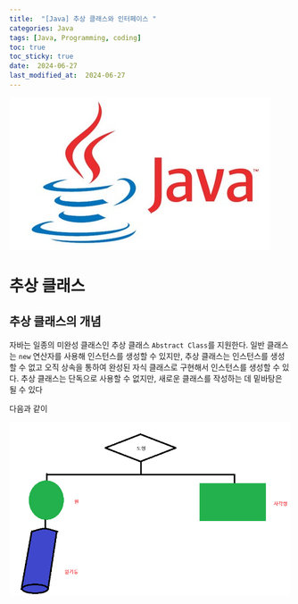 ```yaml
---
title:  "[Java] 추상 클래스와 인터페이스 " 
categories: Java
tags: [Java, Programming, coding]
toc: true
toc_sticky: true
date:  2024-06-27
last_modified_at:  2024-06-27
---
```


![java.png](/assets/images/java.png)

# 추상 클래스

## 추상 클래스의 개념

자바는 일종의 미완성 클래스인 추상 클래스 `Abstract Class`를 지원한다. 일반 클래스는 `new` 연산자를 사용해 인스턴스를 생성할 수 있지만,
추상 클래스는 인스턴스를 생성할 수 없고 오직 상속을 통하여 완성된 자식 클래스로 구현해서 인스턴스를 생성할 수 있다. 추상 클래스는 단독으로 
사용할 수 없지만, 새로운 클래스를 작성하는 데 밑바탕은 될 수 있다

다음과 같이  

![그림 7-1](/assets/images/ex7-1.png)

